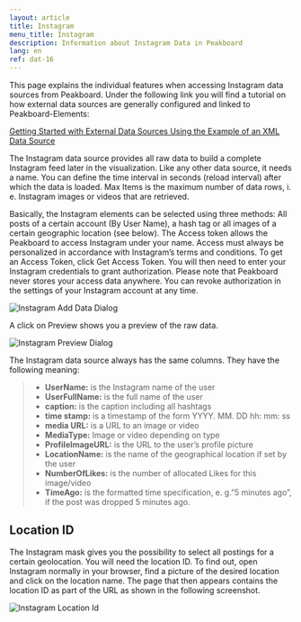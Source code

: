 ```yaml
---
layout: article
title: Instagram
menu_title: Instagram
description: Information about Instagram Data in Peakboard
lang: en
ref: dat-16
---
```

This page explains the individual features when accessing Instagram data sources from Peakboard. Under the following link you will find a tutorial on how external data sources are generally configured and linked to Peakboard-Elements:

[Getting Started with External Data Sources Using the Example of an XML Data Source](/tutorials/03-en-xml-data.html)

The Instagram data source provides all raw data to build a complete Instagram feed later in the visualization. Like any other data source, it needs a name. You can define the time interval in seconds (reload interval) after which the data is loaded. Max Items is the maximum number of data rows, i. e. Instagram images or videos that are retrieved.

Basically, the Instagram elements can be selected using three methods: All posts of a certain account (By User Name), a hash tag or all images of a certain geographic location (see below). The Access token allows the Peakboard to access Instagram under your name. Access must always be personalized in accordance with Instagram’s terms and conditions. To get an Access Token, click Get Access Token. You will then need to enter your Instagram credentials to grant authorization. Please note that Peakboard never stores your access data anywhere. You can revoke authorization in the settings of your Instagram account at any time.

![Instagram Add Data Dialog](/assets/images/data-sources/instagram/instagram-add-data-dialog.png)

A click on Preview shows you a preview of the raw data.

![Instagram Preview Dialog](/assets/images/data-sources/instagram/instagram-preview-dialog.png)


The Instagram data source always has the same columns. They have the following meaning:

> *	**UserName:** is the Instagram name of the user
> *	**UserFullName:** is the full name of the user
> *	**caption:** is the caption including all hashtags
> *	**time stamp:** is a timestamp of the form YYYY. MM. DD hh: mm: ss
> *	**media URL:** is a URL to an image or video
> *	**MediaType:** Image or video depending on type
> *	**ProfileImageURL:** is the URL to the user’s profile picture
> *	**LocationName:** is the name of the geographical location if set by the user
> *	**NumberOfLikes:** is the number of allocated Likes for this image/video
> *	**TimeAgo:** is the formatted time specification, e. g.”5 minutes ago”, if the post was dropped 5 minutes ago.

## Location ID

The Instagram mask gives you the possibility to select all postings for a certain geolocation. You will need the location ID. To find out, open Instagram normally in your browser, find a picture of the desired location and click on the location name. The page that then appears contains the location ID as part of the URL as shown in the following screenshot.

![Instagram Location Id](/assets/images/data-sources/instagram/instagram-location-id.png)
